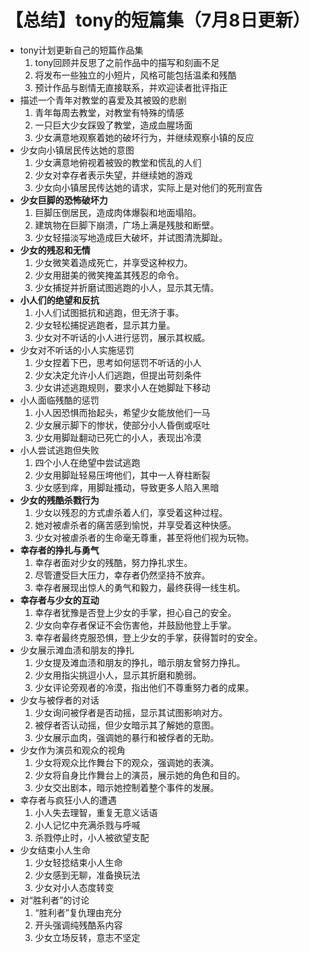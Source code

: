 # 【总结】tony的短篇集（7月8日更新）

-   tony计划更新自己的短篇作品集
    1.  tony回顾并反思了之前作品中的描写和刻画不足
    2.  将发布一些独立的小短片，风格可能包括温柔和残酷
    3.  预计作品与剧情无直接联系，并欢迎读者批评指正
-   描述一个青年对教堂的喜爱及其被毁的悲剧
    1.  青年每周去教堂，对教堂有特殊的情感
    2.  一只巨大少女踩毁了教堂，造成血腥场面
    3.  少女满意地观察着她的破坏行为，并继续观察小镇的反应
-   少女向小镇居民传达她的意图
    1.  少女满意地俯视着被毁的教堂和慌乱的人们
    2.  少女对幸存者表示失望，并继续她的游戏
    3.  少女向小镇居民传达她的请求，实际上是对他们的死刑宣告
-   **少女巨脚的恐怖破坏力**
    1.  巨脚压倒居民，造成肉体爆裂和地面塌陷。
    2.  建筑物在巨脚下崩溃，广场上满是残肢和断壁。
    3.  少女轻描淡写地造成巨大破坏，并试图清洗脚趾。
-   **少女的残忍和无情**
    1.  少女微笑着造成死亡，并享受这种权力。
    2.  少女用甜美的微笑掩盖其残忍的命令。
    3.  少女捕捉并折磨试图逃跑的小人，显示其无情。
-   **小人们的绝望和反抗**
    1.  小人们试图抵抗和逃跑，但无济于事。
    2.  少女轻松捕捉逃跑者，显示其力量。
    3.  少女对不听话的小人进行惩罚，展示其权威。
-   少女对不听话的小人实施惩罚
    1.  少女捏着下巴，思考如何惩罚不听话的小人
    2.  少女决定允许小人们逃跑，但提出苛刻条件
    3.  少女讲述逃跑规则，要求小人在她脚趾下移动
-   小人面临残酷的惩罚
    1.  小人因恐惧而抬起头，希望少女能放他们一马
    2.  少女展示脚下的惨状，使部分小人昏倒或呕吐
    3.  少女用脚趾翻动已死亡的小人，表现出冷漠
-   小人尝试逃跑但失败
    1.  四个小人在绝望中尝试逃跑
    2.  少女用脚趾轻易压垮他们，其中一人脊柱断裂
    3.  少女感到痒，用脚趾搔动，导致更多人陷入黑暗
-   **少女的残酷杀戮行为**
    1.  少女以残忍的方式虐杀着人们，享受着这种过程。
    2.  她对被虐杀者的痛苦感到愉悦，并享受着这种快感。
    3.  少女对被虐杀者的生命毫无尊重，甚至将他们视为玩物。
-   **幸存者的挣扎与勇气**
    1.  幸存者面对少女的残酷，努力挣扎求生。
    2.  尽管遭受巨大压力，幸存者仍然坚持不放弃。
    3.  幸存者展现出惊人的勇气和毅力，最终获得一线生机。
-   **幸存者与少女的互动**
    1.  幸存者犹豫是否登上少女的手掌，担心自己的安全。
    2.  少女向幸存者保证不会伤害他，并鼓励他登上手掌。
    3.  幸存者最终克服恐惧，登上少女的手掌，获得暂时的安全。
-   少女展示滩血渍和朋友的挣扎
    1.  少女提及滩血渍和朋友的挣扎，暗示朋友曾努力挣扎。
    2.  少女用指尖挑逗小人，显示其折磨和脆弱。
    3.  少女评论旁观者的冷漠，指出他们不尊重努力者的成果。
-   少女与被俘者的对话
    1.  少女询问被俘者是否动摇，显示其试图影响对方。
    2.  被俘者否认动摇，但少女暗示其了解她的意图。
    3.  少女展示血肉，强调她的暴行和被俘者的无助。
-   少女作为演员和观众的视角
    1.  少女将观众比作舞台下的观众，强调她的表演。
    2.  少女将自身比作舞台上的演员，展示她的角色和目的。
    3.  少女交出剧本，暗示她控制着整个事件的发展。
-   幸存者与疯狂小人的遭遇
    1.  小人失去理智，重复无意义话语
    2.  小人记忆中充满杀戮与呼喊
    3.  杀戮停止时，小人被欲望支配
-   少女结束小人生命
    1.  少女轻捻结束小人生命
    2.  少女感到无聊，准备换玩法
    3.  少女对小人态度转变
-   对“胜利者”的讨论
    1.  “胜利者”复仇理由充分
    2.  开头强调纯残酷系内容
    3.  少女立场反转，意志不坚定